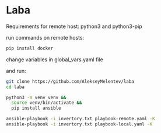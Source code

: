 # Laba

Requirements for remote host: python3 and python3-pip

run commands on remote hosts:

```bash
pip install docker
```

change variables in global_vars.yaml file

and run:

```bash
git clone https://github.com/AlekseyMelentev/laba
cd laba
```

```bash
python3 -m venv venv &&
  source venv/bin/activate &&
  pip install ansible
```

```bash
ansible-playbook -i invertory.txt playbook-remote.yaml -K
ansible-playbook -i invertory.txt playbook-local.yaml -K
```